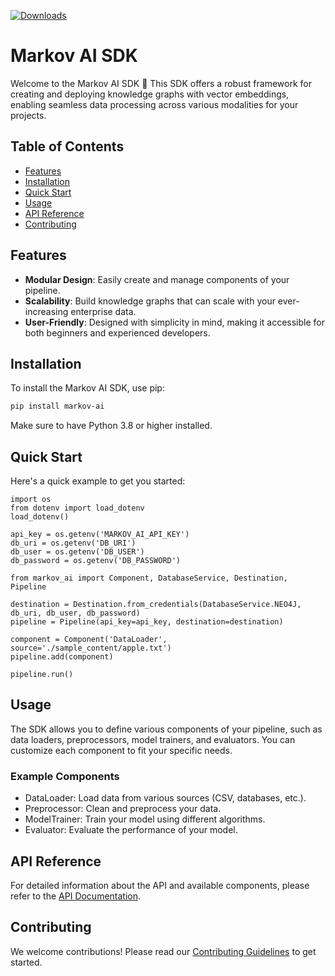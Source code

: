 [![Downloads](https://static.pepy.tech/badge/markov-ai)](https://pepy.tech/project/markov-ai)

# Markov AI SDK

Welcome to the Markov AI SDK 👋 
This SDK offers a robust framework for creating and deploying knowledge graphs with vector embeddings, 
enabling seamless data processing across various modalities for your projects.


## Table of Contents

- [Features](#features)
- [Installation](#installation)
- [Quick Start](#quick-start)
- [Usage](#usage)
- [API Reference](#api-reference)
- [Contributing](#contributing)

## Features

- **Modular Design**: Easily create and manage components of your pipeline.
- **Scalability**: Build knowledge graphs that can scale with your ever-increasing enterprise data.
- **User-Friendly**: Designed with simplicity in mind, making it accessible for both beginners and experienced developers.

## Installation

To install the Markov AI SDK, use pip:

```bash
pip install markov-ai
```
Make sure to have Python 3.8 or higher installed.

## Quick Start

Here's a quick example to get you started:

```
import os
from dotenv import load_dotenv
load_dotenv()

api_key = os.getenv('MARKOV_AI_API_KEY')
db_uri = os.getenv('DB_URI')
db_user = os.getenv('DB_USER')
db_password = os.getenv('DB_PASSWORD')

from markov_ai import Component, DatabaseService, Destination, Pipeline

destination = Destination.from_credentials(DatabaseService.NEO4J, db_uri, db_user, db_password)
pipeline = Pipeline(api_key=api_key, destination=destination)

component = Component('DataLoader', source='./sample_content/apple.txt')
pipeline.add(component)

pipeline.run()
```

## Usage

The SDK allows you to define various components of your pipeline, such as data loaders, preprocessors, model trainers, and evaluators. 
You can customize each component to fit your specific needs.

### Example Components
* DataLoader: Load data from various sources (CSV, databases, etc.).
* Preprocessor: Clean and preprocess your data.
* ModelTrainer: Train your model using different algorithms.
* Evaluator: Evaluate the performance of your model.

## API Reference

For detailed information about the API and available components, please refer to the [API Documentation](https://markovai.xyz/docs).

## Contributing

We welcome contributions! Please read our [Contributing Guidelines](https://markovai.xyz/contributing-guidelines) to get started.
